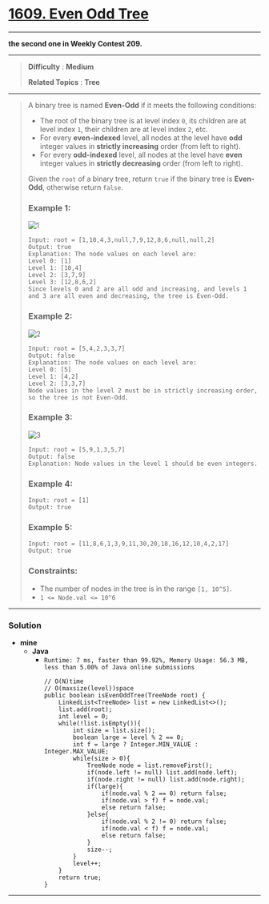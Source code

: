 # [1609. Even Odd Tree](https://leetcode.com/problems/even-odd-tree/)

---

**the second one in Weekly Contest 209.**

---

> **Difficulty** : **Medium**
>
> **Related Topics** : **Tree**

---

> A binary tree is named **Even-Odd** if it meets the following conditions:
>
> * The root of the binary tree is at level index `0`, its children are at level index `1`, their children are at level index `2`, etc.
> * For every **even-indexed** level, all nodes at the level have **odd** integer values in **strictly increasing** order (from left to right).
> * For every **odd-indexed** level, all nodes at the level have **even** integer values in **strictly decreasing** order (from left to right).
>
> Given the `root` of a binary tree, return `true` if the binary tree is **Even-Odd**, otherwise return `false`.
>
>
>
> ### Example 1:
> ![1](https://assets.leetcode.com/uploads/2020/09/15/sample_1_1966.png)
> ```
> Input: root = [1,10,4,3,null,7,9,12,8,6,null,null,2]
> Output: true
> Explanation: The node values on each level are:
> Level 0: [1]
> Level 1: [10,4]
> Level 2: [3,7,9]
> Level 3: [12,8,6,2]
> Since levels 0 and 2 are all odd and increasing, and levels 1 and 3 are all even and decreasing, the tree is Even-Odd.
> ```
>
> ### Example 2:
> ![2](https://assets.leetcode.com/uploads/2020/09/15/sample_2_1966.png)
>
> ```
> Input: root = [5,4,2,3,3,7]
> Output: false
> Explanation: The node values on each level are:
> Level 0: [5]
> Level 1: [4,2]
> Level 2: [3,3,7]
> Node values in the level 2 must be in strictly increasing order, so the tree is not Even-Odd.
> ```
>
> ### Example 3:
> ![3](https://assets.leetcode.com/uploads/2020/09/22/sample_1_333_1966.png)
>
> ```
> Input: root = [5,9,1,3,5,7]
> Output: false
> Explanation: Node values in the level 1 should be even integers.
> ```
>
> ### Example 4:
> ```
> Input: root = [1]
> Output: true
> ```
>
> ### Example 5:
> ```
> Input: root = [11,8,6,1,3,9,11,30,20,18,16,12,10,4,2,17]
> Output: true
> ```
>
> ### Constraints:
> * The number of nodes in the tree is in the range `[1, 10^5]`.
> * `1 <= Node.val <= 10^6`

---


### Solution
* **mine**
  * **Java**
    * `Runtime: 7 ms, faster than 99.92%, Memory Usage: 56.3 MB, less than 5.00% of Java online submissions`
      ```
      // O(N)time
      // O(maxsize(level))space
      public boolean isEvenOddTree(TreeNode root) {
          LinkedList<TreeNode> list = new LinkedList<>();
          list.add(root);
          int level = 0;
          while(!list.isEmpty()){
              int size = list.size();
              boolean large = level % 2 == 0;
              int f = large ? Integer.MIN_VALUE : Integer.MAX_VALUE;
              while(size > 0){
                  TreeNode node = list.removeFirst();
                  if(node.left != null) list.add(node.left);
                  if(node.right != null) list.add(node.right);
                  if(large){
                      if(node.val % 2 == 0) return false;
                      if(node.val > f) f = node.val;
                      else return false;
                  }else{
                      if(node.val % 2 != 0) return false;
                      if(node.val < f) f = node.val;
                      else return false;
                  }
                  size--;
              }
              level++;
          }
          return true;
      }
      ```

---





